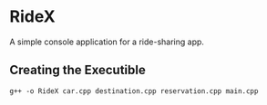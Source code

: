 # RideX

A simple console application for a ride-sharing app.

## Creating the Executible

`g++ -o RideX car.cpp destination.cpp reservation.cpp main.cpp`
